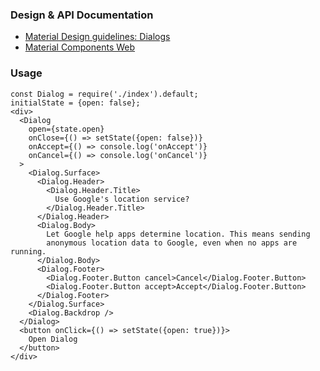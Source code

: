 ### Design & API Documentation

- [Material Design guidelines: Dialogs](https://material.io/guidelines/components/dialogs.html)
- [Material Components Web](https://material.io/components/web/catalog/dialogs/)

### Usage

```
const Dialog = require('./index').default;
initialState = {open: false};
<div>
  <Dialog
    open={state.open}
    onClose={() => setState({open: false})}
    onAccept={() => console.log('onAccept')}
    onCancel={() => console.log('onCancel')}
  >
    <Dialog.Surface>
      <Dialog.Header>
        <Dialog.Header.Title>
          Use Google's location service?
        </Dialog.Header.Title>
      </Dialog.Header>
      <Dialog.Body>
        Let Google help apps determine location. This means sending
        anonymous location data to Google, even when no apps are running.
      </Dialog.Body>
      <Dialog.Footer>
        <Dialog.Footer.Button cancel>Cancel</Dialog.Footer.Button>
        <Dialog.Footer.Button accept>Accept</Dialog.Footer.Button>
      </Dialog.Footer>
    </Dialog.Surface>
    <Dialog.Backdrop />
  </Dialog>
  <button onClick={() => setState({open: true})}>
    Open Dialog
  </button>
</div>
```